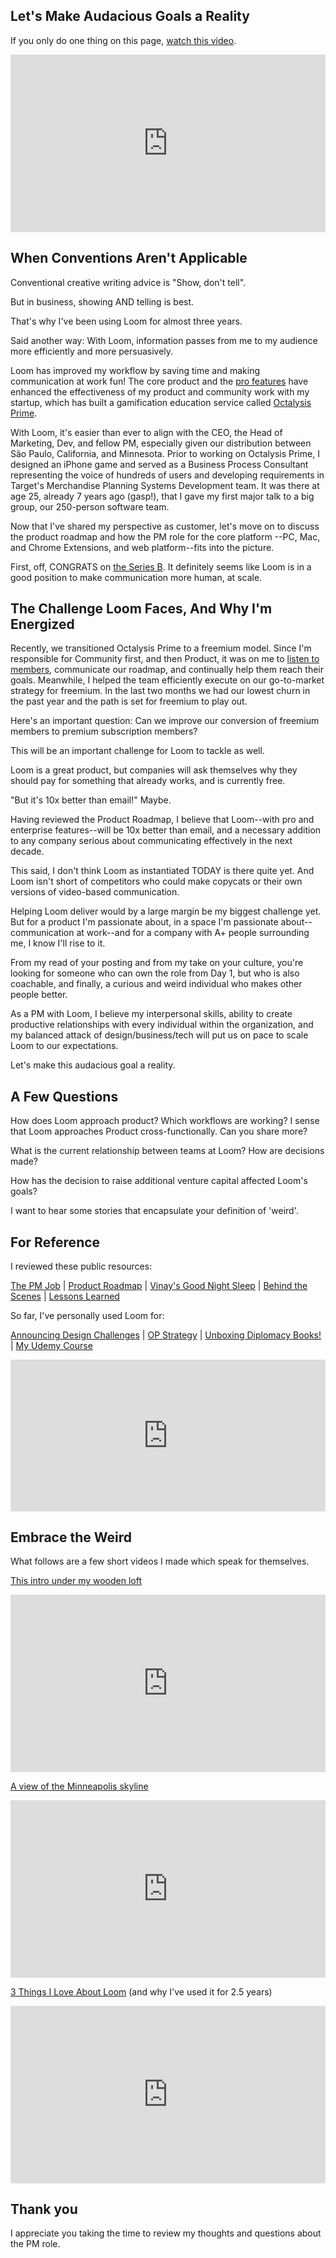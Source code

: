 ## Let's Make Audacious Goals a Reality

If you only do one thing on this page, [watch this video](https://www.loom.com/share/47286cf8181f4a0cab0121d83bf92445).

<div style="position: relative; padding-bottom: 56.33802816901409%; height: 0;"><iframe src="https://www.loom.com/embed/47286cf8181f4a0cab0121d83bf92445" frameborder="0" webkitallowfullscreen mozallowfullscreen allowfullscreen style="position: absolute; top: 0; left: 0; width: 100%; height: 100%;"></iframe></div>

## When Conventions Aren't Applicable

Conventional creative writing advice is "Show, don't tell". 

But in business, showing AND telling is best. 

That's why I've been using Loom for almost three years. 

Said another way: With Loom, information passes from me to my audience more efficiently and more persuasively. 

Loom has improved my workflow by saving time and making communication at work fun! The core product and the [pro features](https://www.loom.com/blog/engineering-lessons-shipping-loom-pro/) have enhanced the effectiveness of my product and community work with my startup, which has built a gamification education service called [Octalysis Prime](https://island.octalysisprime.com/#!/signup). 

With Loom, it's easier than ever to align with the CEO, the Head of Marketing, Dev, and fellow PM, especially given our distribution between São Paulo, California, and Minnesota. Prior to working on Octalysis Prime, I designed an iPhone game and served as a Business Process Consultant representing the voice of hundreds of users and developing requirements in Target's Merchandise Planning Systems Development team. It was there at age 25, already 7 years ago (gasp!), that I gave my first major talk to a big group, our 250-person software team. 

Now that I've shared my perspective as customer, let's move on to discuss the product roadmap and how the PM role for the core platform --PC, Mac, and Chrome Extensions, and web platform--fits into the picture. 

First, off, CONGRATS on [the Series B](https://www.loom.com/blog/why-we-raised-a-30m-series-b-from-sequoia/). It definitely seems like Loom is in a good position to make communication more human, at scale.

## The Challenge Loom Faces, And Why I'm Energized

Recently, we transitioned Octalysis Prime to a freemium model. Since I'm responsible for Community first, and then Product, it was on me to [listen to members](https://vimeo.com/259389911/c56dfaac57), communicate our roadmap, and continually help them reach their goals. Meanwhile, I helped the team efficiently execute on our go-to-market strategy for freemium. In the last two months we had our lowest churn in the past year and the path is set for freemium to play out. 

Here's an important question: Can we improve our conversion of freemium members to premium subscription members?

This will be an important challenge for Loom to tackle as well. 

Loom is a great product, but companies will ask themselves why they should pay for something that already works, and is currently free. 

"But it's 10x better than email!" Maybe. 

Having reviewed the Product Roadmap, I believe that Loom--with pro and enterprise features--will be 10x better than email, and a necessary addition to any company serious about communicating effectively in the next decade.

This said, I don't think Loom as instantiated TODAY is there quite yet. And Loom isn't short of competitors who could make copycats or their own versions of video-based communication.

Helping Loom deliver would by a large margin be my biggest challenge yet. But for a product I'm passionate about, in a space I'm passionate about--communication at work--and for a company with A+ people surrounding me, I know I'll rise to it. 

From my read of your posting and from my take on your culture, you're looking for someone who can own the role from Day 1, but who is also coachable, and finally, a curious and weird individual who makes other people better.

As a PM with Loom, I believe my interpersonal skills, ability to create productive relationships with every individual within the organization, and my balanced attack of design/business/tech will put us on pace to scale Loom to our expectations.

Let's make this audacious goal a reality.

## A Few Questions

How does Loom approach product? Which workflows are working? I sense that Loom approaches Product cross-functionally. Can you share more?

What is the current relationship between teams at Loom? How are decisions made? 

How has the decision to raise additional venture capital affected Loom's goals?

I want to hear some stories that encapsulate your definition of 'weird'.

## For Reference

I reviewed these public resources: 

[The PM Job](https://jobs.lever.co/useloom/b7066f2b-fdde-4baf-a1a6-0c23a78f0c97) | [Product Roadmap](https://portal.productboard.com/useloom/1-loom-s-product-roadmap/tabs/3-coming-soon) | [Vinay's Good Night Sleep](https://www.notion.so/Infrastructure-at-Loom-A-Good-Night-s-Sleep-162c5dafcab344f584d68cead9f9c06f) | [Behind the Scenes](https://www.loom.com/blog/behind-the-scenes-building-loom-for-desktop/) | [Lessons Learned](https://www.loom.com/blog/engineering-lessons-shipping-loom-pro/) 

So far, I've personally used Loom for: 

[Announcing Design Challenges](https://www.loom.com/share/2c284c5d81fc46a89142098c7d2a199a) | [OP Strategy](https://www.loom.com/share/f8f21b6de1ad472290192a2c1d211801) | [Unboxing Diplomacy Books!](https://www.loom.com/share/ba4ab63d4d05491096aa955695d2d400) | [My Udemy Course](https://www.udemy.com/course/diplomacy-tactics/)


<div style="position: relative; padding-bottom: 48.1283422459893%; height: 0;"><iframe src="https://www.loom.com/embed/f8f21b6de1ad472290192a2c1d211801" frameborder="0" webkitallowfullscreen mozallowfullscreen allowfullscreen style="position: absolute; top: 0; left: 0; width: 100%; height: 100%;"></iframe></div>

## Embrace the Weird

What follows are a few short videos I made which speak for themselves. 

[This intro under my wooden loft](https://www.loom.com/share/648bb00f2f8445fca27a0f2cf8ce7722) 

<div style="position: relative; padding-bottom: 56.33802816901409%; height: 0;"><iframe src="https://www.loom.com/embed/648bb00f2f8445fca27a0f2cf8ce7722" frameborder="0" webkitallowfullscreen mozallowfullscreen allowfullscreen style="position: absolute; top: 0; left: 0; width: 100%; height: 100%;"></iframe></div>

[A view of the Minneapolis skyline](https://www.loom.com/share/bb371925bf9b4e2688c043f6fc0a049e) 

<div style="position: relative; padding-bottom: 56.25%; height: 0;"><iframe src="https://www.loom.com/embed/bb371925bf9b4e2688c043f6fc0a049e" frameborder="0" webkitallowfullscreen mozallowfullscreen allowfullscreen style="position: absolute; top: 0; left: 0; width: 100%; height: 100%;"></iframe></div>

[3 Things I Love About Loom](https://www.loom.com/share/df08890762784498a86d60e66a6d37f3) (and why I've used it for 2.5 years)

<div style="position: relative; padding-bottom: 56.25%; height: 0;"><iframe src="https://www.loom.com/embed/df08890762784498a86d60e66a6d37f3" frameborder="0" webkitallowfullscreen mozallowfullscreen allowfullscreen style="position: absolute; top: 0; left: 0; width: 100%; height: 100%;"></iframe></div>


## Thank you

I appreciate you taking the time to review my thoughts and questions about the PM role.  


